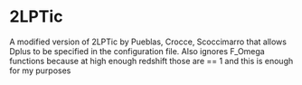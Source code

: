 # 2LPTic

A modified version of 2LPTic by Pueblas, Crocce, Scoccimarro
that allows Dplus to be specified in the configuration file.
Also ignores F_Omega functions because at high enough redshift
those are == 1 and this is enough for my purposes
